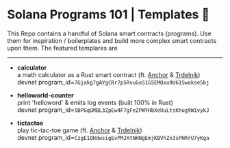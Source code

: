 # Solana Programs 101 | Templates :hatched_chick:
This Repo contains a handful of Solana smart contracts (programs). Use them for inspiration / boilerplates and build more complex smart contracts upon them. The featured templares are

---

 - **calculator** <br/>
   a math calculator as a Rust smart contract (ft. [Anchor](https://www.anchor-lang.com/) & [Trdelnik](https://github.com/Ackee-Blockchain/trdelnik)) <br/>
   devnet program_id=`7Gjakg7gAYgCRr7p5RvuGoS1G5EMQxu9U61Swokse5bj`

 - **helloworld-counter** <br/>
   print 'helloword' & emits log events (built 100% in Rust) <br/>
   devnet program_id=`5BPGqGMBL3ZpEw4F7gFeZPWYHbXeUuLtsKhug9W1vykJ`

 - **tictactoe** <br/>
   play tic-tac-toe game (ft. [Anchor](https://www.anchor-lang.com/) & [Trdelnik](https://github.com/Ackee-Blockchain/trdelnik)) <br/>
   devnet program_id=`CzgE1QHdwsigEvPMJXtNHNgEmjKBVhZn3sPHRrU7yKga`